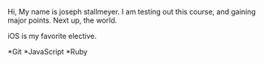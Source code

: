 Hi, My name is joseph stallmeyer. 
I am testing out this course, and gaining major points. Next up, the world.

iOS is my favorite elective.

*Git
*JavaScript
*Ruby